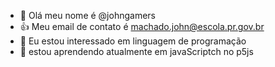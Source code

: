 - 👋 Olá meu nome é @johngamers
- :+1: Meu email de contato é machado.john@escola.pr.gov.br
- 👀 Eu estou interessado em linguagem de programação
- 🌱 estou aprendendo atualmente em javaScriptch no p5js
<!---
johngamers/johngamers is a ✨ special ✨ repository because its `README.md` (this file) appears on your GitHub profile.
You can click the Preview link to take a look at your changes.
--->
